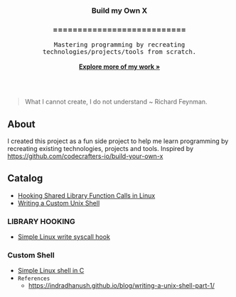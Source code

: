 <h3 align="center">Build my Own X</h3>
<h3 align="center">===========================</h3>

<p align="center">
	<samp>Mastering programming by recreating technologies/projects/tools from scratch.
	</samp>
	<br/>
	<br/>
	<a href="https://github/allannjuguna"><strong>Explore more of my work »</strong> </a>
</p>

<br/>
<br/>

> What I cannot create, I do not understand ~ Richard Feynman.

## About
I created this project as a fun side project to help me learn programming by recreating existing technologies, projects  and tools. 
Inspired by https://github.com/codecrafters-io/build-your-own-x


## Catalog
* [Hooking Shared Library Function Calls in Linux](#library-hooking)
* [Writing a Custom Unix Shell](#custom-shell)



### LIBRARY HOOKING
* [Simple Linux write syscall hook](src/hooks/lib-write.c)

### Custom Shell
* [Simple Linux shell in C](src/shell.c)
* `References`
	* https://indradhanush.github.io/blog/writing-a-unix-shell-part-1/




